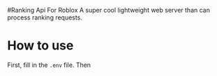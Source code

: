 #Ranking Api For Roblox
 A super cool lightweight web server than can process ranking requests.
 # How to use
 First, fill in the ``.env`` file.
 Then
  

